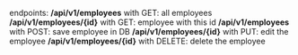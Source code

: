 <p>
endpoints:
<b>/api/v1/employees</b> with GET: all employees<br />
<b>/api/v1/employees/{id}</b> with GET: employee with this id
<b>/api/v1/employees</b> with POST: save employee in DB
<b>/api/v1/employees/{id}</b> with PUT: edit the employee
<b>/api/v1/employees/{id}</b> with DELETE: delete the employee
</p>
